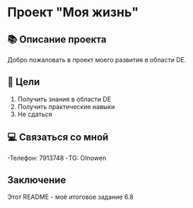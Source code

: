 # Проект "Моя жизнь"

## 📚 Описание проекта

Добро пожаловать в проект моего развития в области DE. 

## 🎯 Цели

1. Получить знания в области DE
2. Получить практические навыки
3. Не сдаться 

## 💻 Связаться со мной

-Телефон: 7913748
-TG: OInowen

## Заключение

Этот README - моё итоговое задание 6.8